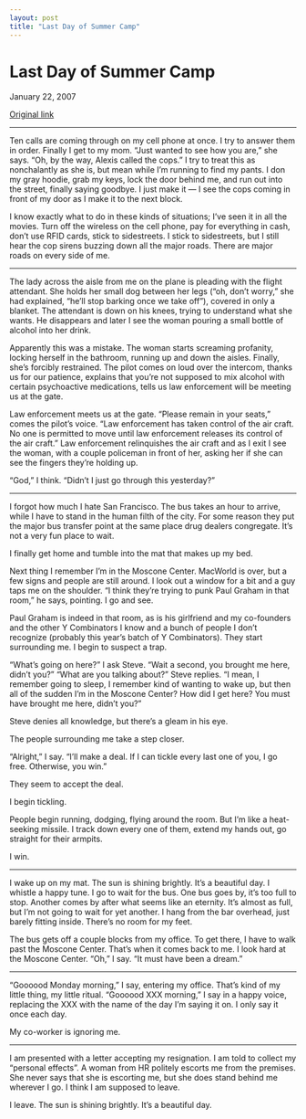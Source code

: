```yaml
---
layout: post
title: "Last Day of Summer Camp"
---
```

Last Day of Summer Camp
=======================

January 22, 2007

[Original link](http://www.aaronsw.com/weblog/summercamp)

* * * * *

Ten calls are coming through on my cell phone at once. I try to answer
them in order. Finally I get to my mom. “Just wanted to see how you
are,” she says. “Oh, by the way, Alexis called the cops.” I try to treat
this as nonchalantly as she is, but mean while I’m running to find my
pants. I don my gray hoodie, grab my keys, lock the door behind me, and
run out into the street, finally saying goodbye. I just make it — I see
the cops coming in front of my door as I make it to the next block.

I know exactly what to do in these kinds of situations; I’ve seen it in
all the movies. Turn off the wireless on the cell phone, pay for
everything in cash, don’t use RFID cards, stick to sidestreets. I stick
to sidestreets, but I still hear the cop sirens buzzing down all the
major roads. There are major roads on every side of me.

* * * * *

The lady across the aisle from me on the plane is pleading with the
flight attendant. She holds her small dog between her legs (“oh, don’t
worry,” she had explained, “he’ll stop barking once we take off”),
covered in only a blanket. The attendant is down on his knees, trying to
understand what she wants. He disappears and later I see the woman
pouring a small bottle of alcohol into her drink.

Apparently this was a mistake. The woman starts screaming profanity,
locking herself in the bathroom, running up and down the aisles.
Finally, she’s forcibly restrained. The pilot comes on loud over the
intercom, thanks us for our patience, explains that you’re not supposed
to mix alcohol with certain psychoactive medications, tells us law
enforcement will be meeting us at the gate.

Law enforcement meets us at the gate. “Please remain in your seats,”
comes the pilot’s voice. “Law enforcement has taken control of the air
craft. No one is permitted to move until law enforcement releases its
control of the air craft.” Law enforcement relinquishes the air craft
and as I exit I see the woman, with a couple policeman in front of her,
asking her if she can see the fingers they’re holding up.

“God,” I think. “Didn’t I just go through this yesterday?”

* * * * *

I forgot how much I hate San Francisco. The bus takes an hour to arrive,
while I have to stand in the human filth of the city. For some reason
they put the major bus transfer point at the same place drug dealers
congregate. It’s not a very fun place to wait.

I finally get home and tumble into the mat that makes up my bed.

Next thing I remember I’m in the Moscone Center. MacWorld is over, but a
few signs and people are still around. I look out a window for a bit and
a guy taps me on the shoulder. “I think they’re trying to punk Paul
Graham in that room,” he says, pointing. I go and see.

Paul Graham is indeed in that room, as is his girlfriend and my
co-founders and the other Y Combinators I know and a bunch of people I
don’t recognize (probably this year’s batch of Y Combinators). They
start surrounding me. I begin to suspect a trap.

“What’s going on here?” I ask Steve. “Wait a second, you brought me
here, didn’t you?” “What are you talking about?” Steve replies. “I mean,
I remember going to sleep, I remember kind of wanting to wake up, but
then all of the sudden I’m in the Moscone Center? How did I get here?
You must have brought me here, didn’t you?”

Steve denies all knowledge, but there’s a gleam in his eye.

The people surrounding me take a step closer.

“Alright,” I say. “I’ll make a deal. If I can tickle every last one of
you, I go free. Otherwise, you win.”

They seem to accept the deal.

I begin tickling.

People begin running, dodging, flying around the room. But I’m like a
heat-seeking missile. I track down every one of them, extend my hands
out, go straight for their armpits.

I win.

* * * * *

I wake up on my mat. The sun is shining brightly. It’s a beautiful day.
I whistle a happy tune. I go to wait for the bus. One bus goes by, it’s
too full to stop. Another comes by after what seems like an eternity.
It’s almost as full, but I’m not going to wait for yet another. I hang
from the bar overhead, just barely fitting inside. There’s no room for
my feet.

The bus gets off a couple blocks from my office. To get there, I have to
walk past the Moscone Center. That’s when it comes back to me. I look
hard at the Moscone Center. “Oh,” I say. “It must have been a dream.”

* * * * *

“Goooood Monday morning,” I say, entering my office. That’s kind of my
little thing, my little ritual. “Goooood XXX morning,” I say in a happy
voice, replacing the XXX with the name of the day I’m saying it on. I
only say it once each day.

My co-worker is ignoring me.

* * * * *

I am presented with a letter accepting my resignation. I am told to
collect my “personal effects”. A woman from HR politely escorts me from
the premises. She never says that she is escorting me, but she does
stand behind me wherever I go. I think I am supposed to leave.

I leave. The sun is shining brightly. It’s a beautiful day.
